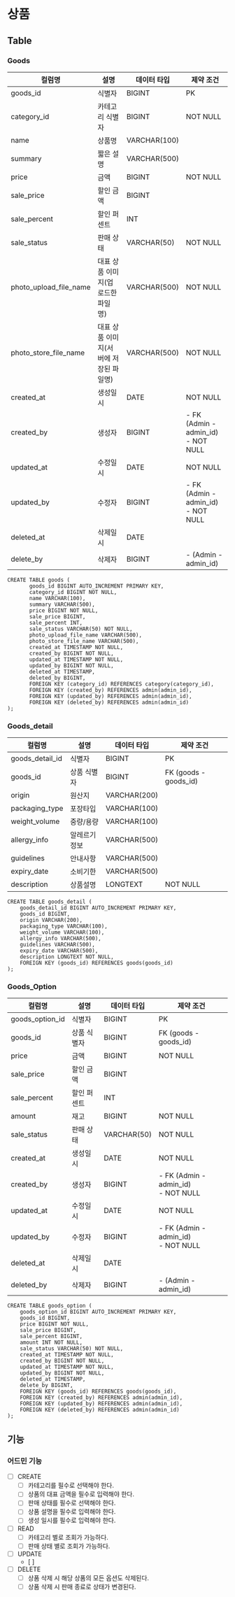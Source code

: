 # 상품

## Table
### Goods
| 컬럼명                    | 설명                     | 데이터 타입       | 제약 조건                                   |
|------------------------|------------------------|--------------|-----------------------------------------|
| goods_id               | 식별자                    | BIGINT       | PK                                      |
| category_id            | 카테고리 식별자               | BIGINT       | NOT NULL                                |
| name                   | 상품명                    | VARCHAR(100) |                                         |
| summary                | 짧은 설명                  | VARCHAR(500) |                                         |
| price                  | 금액                     | BIGINT       | NOT NULL                                |
| sale_price             | 할인 금액                  | BIGINT       |                                         |
| sale_percent           | 할인 퍼센트                 | INT          |                                         |
| sale_status            | 판매 상태                  | VARCHAR(50)  | NOT NULL                                |
| photo_upload_file_name | 대표 상품 이미지(업로드한 파일명)    | VARCHAR(500) | NOT NULL                                |
| photo_store_file_name  | 대표 상품 이미지(서버에 저장된 파일명) | VARCHAR(500) | NOT NULL                                |
| created_at             | 생성일시                   | DATE         | NOT NULL                                |
| created_by             | 생성자                    | BIGINT       | - FK (Admin - admin_id) <br/>- NOT NULL |
| updated_at             | 수정일시                   | DATE         | NOT NULL                                |
| updated_by             | 수정자                    | BIGINT       | - FK (Admin - admin_id) <br/>- NOT NULL |
| deleted_at             | 삭제일시                   | DATE         |                                         |
| delete_by              | 삭제자                    | BIGINT       | - (Admin - admin_id)                    |

```mysql
CREATE TABLE goods (
       goods_id BIGINT AUTO_INCREMENT PRIMARY KEY,
       category_id BIGINT NOT NULL,
       name VARCHAR(100),
       summary VARCHAR(500),
       price BIGINT NOT NULL,
       sale_price BIGINT,
       sale_percent INT,
       sale_status VARCHAR(50) NOT NULL,
       photo_upload_file_name VARCHAR(500),
       photo_store_file_name VARCHAR(500),
       created_at TIMESTAMP NOT NULL,
       created_by BIGINT NOT NULL,
       updated_at TIMESTAMP NOT NULL,
       updated_by BIGINT NOT NULL,
       deleted_at TIMESTAMP,
       deleted_by BIGINT,
       FOREIGN KEY (category_id) REFERENCES category(category_id),
       FOREIGN KEY (created_by) REFERENCES admin(admin_id),
       FOREIGN KEY (updated_by) REFERENCES admin(admin_id),
       FOREIGN KEY (deleted_by) REFERENCES admin(admin_id)
);
```

### Goods_detail
| 컬럼명             | 설명      | 데이터 타입       | 제약 조건                                   |
|-----------------|---------|--------------|-----------------------------------------|
| goods_detail_id | 식별자     | BIGINT       | PK                                      |
| goods_id        | 상품 식별자  | BIGINT       | FK (goods - goods_id)                   |
| origin          | 원산지     | VARCHAR(200) |                                         |
| packaging_type  | 포장타입    | VARCHAR(100) |                                         |
| weight_volume   | 중량/용량   | VARCHAR(100) |                                         |
| allergy_info    | 알레르기 정보 | VARCHAR(500) |                                         |
| guidelines      | 안내사항    | VARCHAR(500) |                                         |
| expiry_date     | 소비기한    | VARCHAR(500) |                                         |
| description     | 상품설명    | LONGTEXT     | NOT NULL                                |
```mysql
CREATE TABLE goods_detail (
    goods_detail_id BIGINT AUTO_INCREMENT PRIMARY KEY,
    goods_id BIGINT,
    origin VARCHAR(200),
    packaging_type VARCHAR(100),
    weight_volume VARCHAR(100),
    allergy_info VARCHAR(500),
    guidelines VARCHAR(500),
    expiry_date VARCHAR(500),
    description LONGTEXT NOT NULL,
    FOREIGN KEY (goods_id) REFERENCES goods(goods_id)
);
```

### Goods_Option
| 컬럼명             | 설명     | 데이터 타입      | 제약 조건                                   |
|-----------------|--------|-------------|-----------------------------------------|
| goods_option_id | 식별자    | BIGINT      | PK                                      |
| goods_id        | 상품 식별자 | BIGINT      | FK (goods - goods_id)                   |
| price           | 금액     | BIGINT      | NOT NULL                                |
| sale_price      | 할인 금액  | BIGINT      |                                         |
| sale_percent    | 할인 퍼센트 | INT         |                                         |
| amount          | 재고     | BIGINT      | NOT NULL                                |
| sale_status     | 판매 상태  | VARCHAR(50) | NOT NULL                                |
| created_at      | 생성일시   | DATE        | NOT NULL                                |
| created_by      | 생성자    | BIGINT      | - FK (Admin - admin_id) <br/>- NOT NULL |
| updated_at      | 수정일시   | DATE        | NOT NULL                                |
| updated_by      | 수정자    | BIGINT      | - FK (Admin - admin_id) <br/>- NOT NULL |
| deleted_at      | 삭제일시   | DATE        |                                         |
| deleted_by      | 삭제자    | BIGINT      | - (Admin - admin_id)                    |
```mysql
CREATE TABLE goods_option (
    goods_option_id BIGINT AUTO_INCREMENT PRIMARY KEY,
    goods_id BIGINT,
    price BIGINT NOT NULL,
    sale_price BIGINT,
    sale_percent BIGINT,
    amount INT NOT NULL,
    sale_status VARCHAR(50) NOT NULL,
    created_at TIMESTAMP NOT NULL,
    created_by BIGINT NOT NULL,
    updated_at TIMESTAMP NOT NULL,
    updated_by BIGINT NOT NULL,
    deleted_at TIMESTAMP,
    delete_by BIGINT,
    FOREIGN KEY (goods_id) REFERENCES goods(goods_id),
    FOREIGN KEY (created_by) REFERENCES admin(admin_id),
    FOREIGN KEY (updated_by) REFERENCES admin(admin_id),
    FOREIGN KEY (deleted_by) REFERENCES admin(admin_id)
);

```

## 기능
### 어드민 기능
- [ ] CREATE
  - [ ] 카테고리를 필수로 선택해야 한다.
  - [ ] 상품의 대표 금액을 필수로 입력해야 한다.
  - [ ] 판매 상태를 필수로 선택해야 한다.
  - [ ] 상품 설명을 필수로 입력해야 한다.
  - [ ] 생성 일시를 필수로 입력해야 한다.
- [ ] READ
  - [ ] 카테고리 별로 조회가 가능하다.
  - [ ] 판매 상태 별로 조회가 가능하다.
- [ ] UPDATE
  - [ ] 
- [ ] DELETE
  - [ ] 상품 삭제 시 해당 상품의 모든 옵션도 삭제된다.
  - [ ] 상품 삭제 시 판매 종료로 상태가 변경된다.